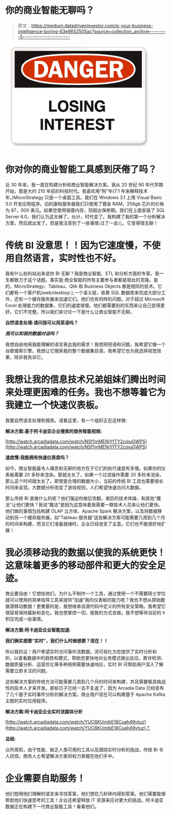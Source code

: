 # 你的商业智能无聊吗？

> 原文：<https://medium.datadriveninvestor.com/is-your-business-intelligence-boring-63e9652505ac?source=collection_archive---------5----------------------->

![](img/34476b5daf6ed8b693433a30a21927fb.png)

# 你对你的商业智能工具感到厌倦了吗？

近 30 年来，我一直在构建分析和商业智能解决方案。我从 20 世纪 90 年代早期开始，那是大约 210 年前的科技时代。我喜欢用“狗”年(7:1 年来解释技术年。)MicroStrategy 只是一个桌面工具。我们在 Windows 3.1 上用 Visual Basic 3.0 开发应用程序。旧的康柏服务器我们只使用了镀金 RAM，256gb 芯片的价格为 87，000 美元。如果您使用锡基内存，则超出保修期。我们在上面安装了 SQL Server 6.0，我们认为这太棒了。伙计，时代变了。我构建了我的第一个分析解决方案，然后就出发了。但是我注意到了一些事情:过了一会儿，它变得很无聊！

# 传统 BI 没意思！！因为它速度慢，不使用自然语言，实时性也不好。

我有什么权利站出来说你 BI 无聊？我是商业智能、ETL 和分析方面的专家。我一生都致力于这个话题。事实是:商业智能的所有主要参与者都是彼此的克隆。是的，MicroStrategy、Tableau、Qlik 和 Business Objects 都是相同的技术。它们都有一个客户机(web/desktop ),一个语义层，依靠 SQL 数据库来完成大部分工作，还有一个缓存服务器来加速它们。他们也有同样的问题。对于超过 Microsoft Excel 处理能力的数据集，它们的速度很慢。他们都需要别的东西来让自己变得更好。它们不完整。所以我们来讨论一下是什么让商业智能不无聊。

**自然语言处理:请问我可以用英语吗？**

***我可以和我的数据对话吗？***

我想自由地用我能理解的语言表达我的需求！我想用短语和问题。我希望它像一个谷歌搜索引擎。我想让它搜索我的整个数据集目录。我希望它也为我选择视觉效果，除非我告诉它。

# 我想让我的信息技术兄弟姐妹们腾出时间来处理更困难的任务。我也不想等着它为我建立一个快速仪表板。

我要自然语言处理和搜索。请看这里，有一个组织正在这样做:

**解决方案:基于阿卡迪亚企业搜索的商务智能视频:**

[http://watch.arcadiadata.com/watch/NSf1mMENjYfTY2cjpuGWPS](http://watch.arcadiadata.com/watch/NSf1mMENjYfTY2cjpuGWPS)

**速度慢:我能拥有快速仪表盘吗？**

如今，商业智能最令人痛苦和无聊的地方在于它们的执行速度有多慢。如果你的仪表板需要 20 多秒来渲染，那就太长了。如果一个过滤操作需要 20 多秒来渲染，那么这个时间就太长了。即使是合理的数据大小，当前的传统 BI 工具也需要很长时间来呈现。大数据分析改变了游戏规则，人们希望快速访问大数据。

那么传统 BI 是做什么的呢？他们强迫你做后空翻，艰巨的技术体操，和其他“魔法”让他们更快？我说“魔法”是因为这意味着我需要一群技术人员来让他们更快。他们做的事情包括构建 OLAP 立方体、Apache Spark 解决方案，以及将数据移动到另一个缓存服务器，如“Tableau 服务器”这些解决方案可能需要几周到几个月的时间来构建，而当它们准备就绪时，企业已经改变了主意。它们也不能很好地扩展！

# 我必须移动我的数据以使我的系统更快！这意味着更多的移动部件和更大的安全足迹。

商业要自由！它想给他们。为什么不制作一个工具，通过使用一个不需要硕士学位就可以使用的简单指导工具来提供“加速”我的仪表板的能力呢？我也不想从原始数据源移动数据！更重要的是，我想继承该源代码中定义的所有安全策略。我希望它很容易保持最新和变化。我也想掌控一切，按我的方式去做。我不想等待当前的 it 积压完成一些事情。

**解决方案:阿卡迪亚企业智能加速:**

**我们确实想要“实时”，我们什么时候想要？现在！！**

所以我抗议！用户希望实时访问事件流数据。流可视化为您提供了实时分析和 BI，以查看数据中的趋势和模式，帮助您更快地对业务模式做出反应。欺诈检测、数据质量分析、运营优化等多种用例需要快速响应，实时 BI 可帮助用户深入了解需要立即关注的问题。

这些解决方案的传统方法可能需要几周到几个月的时间来构建，并且需要极具挑战性的技术人才来开发。那些日子已经一去不复返了，因为 Arcadia Data 已经宣布了几个基于实时事件分析的解决方案。商业用户现在可以构建基于 Apache Kafka 主题的实时应用程序。

**解决方案:阿卡迪亚企业实时流媒体分析**

[http://watch.arcadiadata.com/watch/YUC6KUmibE18Cuah49vtuz](http://watch.arcadiadata.com/watch/YUC6KUmibE18Cuah49vtuz)？

**总结:**

众所周知，由于性能、缺乏人类可用的工具以及围绕实时分析的挑战，传统 BI 令人厌烦。商务人士希望解决方案将权力掌握在他们手中。

# 企业需要自助服务！

他们想用他们理解的语言来寻找答案，他们想在几秒钟内得到答案。他们需要能够帮助他们快速思考的工具！企业还希望释放 IT 资源来应对更大的挑战。阿卡迪亚数据正在构建下一代商业智能工具！看看他们。